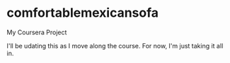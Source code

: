 # comfortablemexicansofa
My Coursera Project

I'll be udating this as I move along the course. For now, I'm just taking it all in.
